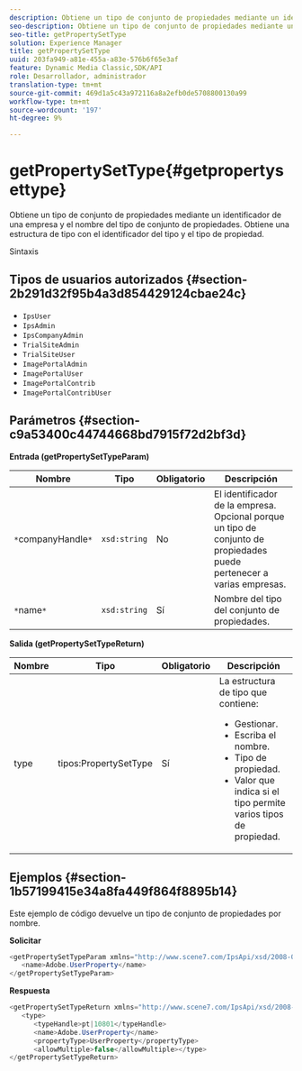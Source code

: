 ```yaml
---
description: Obtiene un tipo de conjunto de propiedades mediante un identificador de una empresa y el nombre del tipo de conjunto de propiedades. Obtiene una estructura de tipo con el identificador del tipo y el tipo de propiedad.
seo-description: Obtiene un tipo de conjunto de propiedades mediante un identificador de una empresa y el nombre del tipo de conjunto de propiedades. Obtiene una estructura de tipo con el identificador del tipo y el tipo de propiedad.
seo-title: getPropertySetType
solution: Experience Manager
title: getPropertySetType
uuid: 203fa949-a81e-455a-a83e-576b6f65e3af
feature: Dynamic Media Classic,SDK/API
role: Desarrollador, administrador
translation-type: tm+mt
source-git-commit: 469d1a5c43a972116a8a2efb0de5708800130a99
workflow-type: tm+mt
source-wordcount: '197'
ht-degree: 9%

---
```



# getPropertySetType{#getpropertysettype}

Obtiene un tipo de conjunto de propiedades mediante un identificador de una empresa y el nombre del tipo de conjunto de propiedades. Obtiene una estructura de tipo con el identificador del tipo y el tipo de propiedad.

Sintaxis

## Tipos de usuarios autorizados {#section-2b291d32f95b4a3d854429124cbae24c}

* `IpsUser`
* `IpsAdmin`
* `IpsCompanyAdmin`
* `TrialSiteAdmin`
* `TrialSiteUser`
* `ImagePortalAdmin`
* `ImagePortalUser`
* `ImagePortalContrib`
* `ImagePortalContribUser`

## Parámetros {#section-c9a53400c44744668bd7915f72d2bf3d}

**Entrada (getPropertySetTypeParam)**

| Nombre | Tipo | Obligatorio | Descripción |
|---|---|---|---|
| `*`companyHandle`*` | `xsd:string` | No | El identificador de la empresa. Opcional porque un tipo de conjunto de propiedades puede pertenecer a varias empresas. |
| `*`name`*` | `xsd:string` | Sí | Nombre del tipo del conjunto de propiedades. |

**Salida (getPropertySetTypeReturn)**

<table id="table_F2724F6B706C4F658AED99290E29F3E6"> 
 <thead> 
  <tr> 
   <th colname="col1" class="entry"> Nombre </th> 
   <th colname="col2" class="entry"> Tipo </th> 
   <th colname="col3" class="entry"> Obligatorio </th> 
   <th colname="col4" class="entry"> Descripción </th> 
  </tr> 
 </thead>
 <tbody> 
  <tr> 
   <td colname="col1"> <span class="codeph"> <span class="varname"> type</span> </span> </td> 
   <td colname="col2"> <span class="codeph"> tipos:PropertySetType</span> </td> 
   <td colname="col3"> Sí </td> 
   <td colname="col4">La estructura de tipo que contiene: 
    <ul id="ul_FC028882124D4CD6870A076CBFB80333"> 
     <li id="li_9F36539C51ED48EDBECCD6A07A4FDD4A">Gestionar. </li> 
     <li id="li_6004406A0D1341648A714FF3C61E4004">Escriba el nombre. </li> 
     <li id="li_29F6CA9D8B134ED3B10B6BDBB41BF607">Tipo de propiedad. </li> 
     <li id="li_A2354354541A4F1AB7234F65F2B61A40">Valor que indica si el tipo permite varios tipos de propiedad. </li> 
    </ul> </td> 
  </tr> 
 </tbody> 
</table>

## Ejemplos {#section-1b57199415e34a8fa449f864f8895b14}

Este ejemplo de código devuelve un tipo de conjunto de propiedades por nombre.

**Solicitar**

```java
<getPropertySetTypeParam xmlns="http://www.scene7.com/IpsApi/xsd/2008-01-15">
   <name>Adobe.UserProperty</name>
</getPropertySetTypeParam>
```

**Respuesta**

```java
<getPropertySetTypeReturn xmlns="http://www.scene7.com/IpsApi/xsd/2008-01-15">
   <type>
      <typeHandle>pt|10801</typeHandle>
      <name>Adobe.UserProperty</name>
      <propertyType>UserProperty</propertyType>
      <allowMultiple>false</allowMultiple></type>
</getPropertySetTypeReturn>
```

